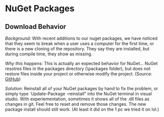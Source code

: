 # NuGet Packages

## Download Behavior

_Background:_ With recent additions to our nuget packages, we have noticed that they seem to break when a user uses a computer for the first time, or there is a new cloning of the repository. They say they are installed, but during compile time, they show as missing.

_Why this happens:_ This is actually an expected behavior for NuGet... NuGet resotres files in the packages directory (\packages folder), but does not restore files inside your project or otherwise modify the project. (Source: [GitHub](https://github.com/adam-p/markdown-here/wiki/Markdown-Cheatsheet))

_Solution_: Reinstall all of your NuGet packages by hand to fix the problem, or simply type `Update-Package -reinstall" into the NuGet terminal in visual studio. With experiementation, sometimes it shows all of the .dll files as changes in git. Feel free to reset and remove those changes. The new package install should still work. (At least it did on the 1 pc we tried it on lol.)
